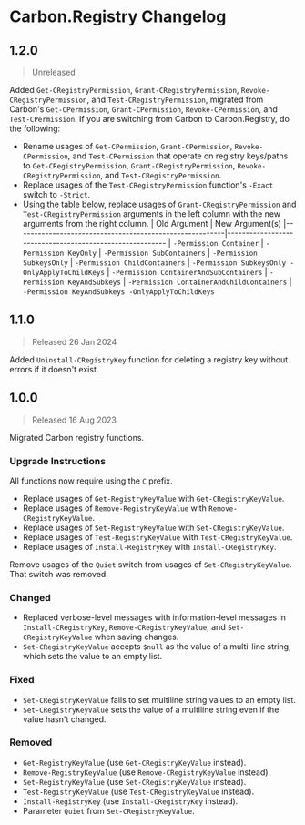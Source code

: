 <!--markdownlint-disable MD012 no-multiple-blanks-->

# Carbon.Registry Changelog

## 1.2.0

> Unreleased

Added `Get-CRegistryPermission`, `Grant-CRegistryPermission`, `Revoke-CRegistryPermission`, and
`Test-CRegistryPermission`, migrated from Carbon's `Get-CPermission`, `Grant-CPermission`, `Revoke-CPermission`, and
`Test-CPermission`. If you are switching from Carbon to Carbon.Registry, do the following:

* Rename usages of `Get-CPermission`, `Grant-CPermission`, `Revoke-CPermission`, and `Test-CPermission` that operate on
  registry keys/paths to `Get-CRegistryPermission`, `Grant-CRegistryPermission`, `Revoke-CRegistryPermission`, and
  `Test-CRegistryPermission`.
* Replace usages of the `Test-CRegistryPermission` function's `-Exact` switch to `-Strict`.
* Using the table below, replace usages of `Grant-CRegistryPermission` and `Test-CRegistryPermission` arguments in the
  left column with the new arguments from the right column.
  | Old Argument                                            | New Argument(s)
  |---------------------------------------------------------|---------------------------------------------------------
  | `-Permission Container`                                 | `-Permission KeyOnly`
  | `-Permission SubContainers`                             | `-Permission SubkeysOnly`
  | `-Permission ChildContainers`                           | `-Permission SubkeysOnly -OnlyApplyToChildKeys`
  | `-Permission ContainerAndSubContainers`                 | `-Permission KeyAndSubkeys`
  | `-Permission ContainerAndChildContainers`               | `-Permission KeyAndSubkeys -OnlyApplyToChildKeys`


## 1.1.0

> Released 26 Jan 2024

Added `Uninstall-CRegistryKey` function for deleting a registry key without errors if it doesn't exist.


## 1.0.0

> Released 16 Aug 2023

Migrated Carbon registry functions.

### Upgrade Instructions

All functions now require using the `C` prefix.

* Replace usages of `Get-RegistryKeyValue` with `Get-CRegistryKeyValue`.
* Replace usages of `Remove-RegistryKeyValue` with `Remove-CRegistryKeyValue`.
* Replace usages of `Set-RegistryKeyValue` with `Set-CRegistryKeyValue`.
* Replace usages of `Test-RegistryKeyValue` with `Test-CRegistryKeyValue`.
* Replace usages of `Install-RegistryKey` with `Install-CRegistryKey`.

Remove usages of the `Quiet` switch from usages of `Set-CRegistryKeyValue`. That switch was removed.

### Changed

* Replaced verbose-level messages with information-level messages in `Install-CRegistryKey`, `Remove-CRegistryKeyValue`,
and `Set-CRegistryKeyValue` when saving changes.
* `Set-CRegistryKeyValue` accepts `$null` as the value of a multi-line string, which sets the value to an empty list.

### Fixed

* `Set-CRegistryKeyValue` fails to set multiline string values to an empty list.
* `Set-CRegistryKeyValue` sets the value of a multiline string even if the value hasn't changed.

### Removed

* `Get-RegistryKeyValue` (use `Get-CRegistryKeyValue` instead).
* `Remove-RegistryKeyValue` (use `Remove-CRegistryKeyValue` instead).
* `Set-RegistryKeyValue` (use `Set-CRegistryKeyValue` instead).
* `Test-RegistryKeyValue` (use `Test-CRegistryKeyValue` instead).
* `Install-RegistryKey` (use `Install-CRegistryKey` instead).
* Parameter `Quiet` from `Set-CRegistryKeyValue`.
